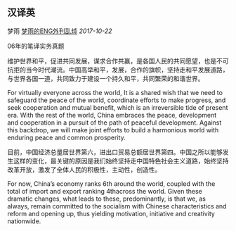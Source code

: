 ## 汉译英

梦雨 [梦雨的ENG外刊乱炖](javascript:void(0);) *2017-10-22*

06年的笔译实务真题

维护世界和平，促进共同发展，谋求合作共赢，是各国人民的共同愿望，也是不可抗拒的当今时代潮流。中国高举和平，发展，合作的旗帜，坚持走和平发展道路，与世界各国一道，共同致力于建设一个持久和平，共同繁荣的和谐世界。

For virtually everyone across the world, It is a shared wish that we need to safeguard the peace of the world, coordinate efforts to make progress, and seek cooperation and mutual benefit, which is an irreversible tide of present era. With the rest of the world, China embraces the peace, development and cooperation in a pursuit of the path of peaceful development. Against this backdrop, we will make joint efforts to build a harmonious world with enduring peace and common prosperity.

目前，中国经济总量居世界第六，进出口贸易总额居世界第四。中国之所以能够发生这样的变化，最关键的原因是我们始终坚持走中国特色社会主义道路，始终坚持改革开放，激发了全体人民的积极性，主动性，创造性。

For now, China’s economy ranks 6th around the world, coupled with the total of import and export ranking 4thacross the world. Given these dramatic changes, what leads to these, predominantly, is that we, as always, remain committed to the socialism with Chinese characteristics and reform and opening up, thus yielding motivation, initiative and creativity nationwide.









